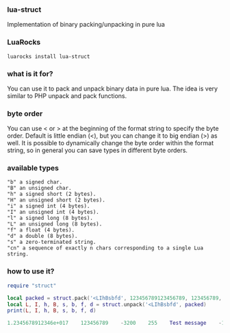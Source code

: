 ### lua-struct
Implementation of binary packing/unpacking in pure lua

### LuaRocks
```luarocks install lua-struct```

### what is it for?
You can use it to pack and unpack binary data in pure lua. The idea is very similar to PHP unpack and pack functions.

### byte order
You can use < or > at the beginning of the format string to specify the byte order. Default is little endian (<), but you can change it to big endian (>) as well. It is possible to dynamically change the byte order within the format string, so in general you can save types in different byte orders.

### available types
```
"b" a signed char.
"B" an unsigned char.
"h" a signed short (2 bytes).
"H" an unsigned short (2 bytes).
"i" a signed int (4 bytes).
"I" an unsigned int (4 bytes).
"l" a signed long (8 bytes).
"L" an unsigned long (8 bytes).
"f" a float (4 bytes).
"d" a double (8 bytes).
"s" a zero-terminated string.
"cn" a sequence of exactly n chars corresponding to a single Lua string.
```
### how to use it?
```lua
require "struct"

local packed = struct.pack('<LIhBsbfd', 123456789123456789, 123456789, -3200, 255, 'Test message', -1, 1.56789, 1.56789)
local L, I, h, B, s, b, f, d = struct.unpack('<LIhBsbfd', packed)
print(L, I, h, B, s, b, f, d)

1.2345678912346e+017    123456789    -3200    255    Test message    -1    1.5678899288177    1.56789
```
